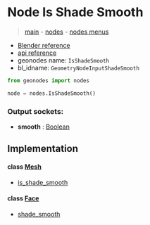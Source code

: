 # Node Is Shade Smooth

> [main](../structure.md) - [nodes](nodes.md) - [nodes menus](nodes_menus.md)

- [Blender reference](https://docs.blender.org/manual/en/latest/modeling/geometry_nodes/mesh/is_shade_smooth.html)
- [api reference](https://docs.blender.org/api/current/bpy.types.GeometryNodeInputShadeSmooth.html)
- geonodes name: `IsShadeSmooth`
- bl_idname: `GeometryNodeInputShadeSmooth`

```python
from geonodes import nodes

node = nodes.IsShadeSmooth()
```

### Output sockets:

- **smooth** : [Boolean](Boolean.md)

## Implementation

#### class [Mesh](Mesh.md)

 - [is_shade_smooth](Mesh.md#is_shade_smooth)
#### class [Face](Face.md)

 - [shade_smooth](Face.md#shade_smooth-property)
